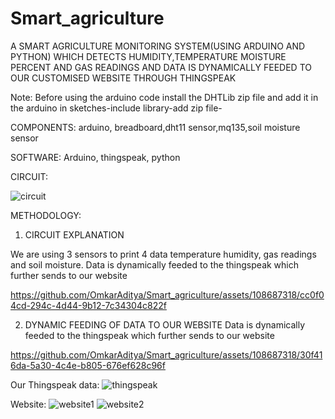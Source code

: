 # Smart_agriculture
A SMART AGRICULTURE MONITORING SYSTEM(USING ARDUINO AND PYTHON) WHICH DETECTS HUMIDITY,TEMPERATURE MOISTURE PERCENT AND GAS READINGS AND DATA IS DYNAMICALLY FEEDED TO OUR CUSTOMISED WEBSITE THROUGH THINGSPEAK

Note: Before using the arduino code install the DHTLib zip file and add it in the arduino in sketches-include library-add zip file-

COMPONENTS: arduino, breadboard,dht11 sensor,mq135,soil moisture sensor 

SOFTWARE: Arduino, thingspeak, python 

CIRCUIT:

![circuit](https://github.com/OmkarAditya/Smart_agriculture/assets/108687318/8e0efea8-231e-418e-bc86-2098eb33d771)

METHODOLOGY:
1. CIRCUIT EXPLANATION

We are using 3 sensors to print 4 data temperature humidity, gas readings and soil moisture. Data is dynamically feeded to the thingspeak which further sends to our website


https://github.com/OmkarAditya/Smart_agriculture/assets/108687318/cc0f04cd-294c-4d44-9b12-7c34304c822f




2. DYNAMIC FEEDING OF DATA TO OUR WEBSITE
   Data is dynamically feeded to the thingspeak which further sends to our website

https://github.com/OmkarAditya/Smart_agriculture/assets/108687318/30f416da-5a30-4c4e-b805-676ef628c96f




Our Thingspeak data:
![thingspeak](https://github.com/OmkarAditya/Smart_agriculture/assets/108687318/d428c7a6-bb37-4955-83f5-cc89df3e31eb)


Website:
![website1](https://github.com/OmkarAditya/Smart_agriculture/assets/108687318/5436084c-c00b-4f81-a687-0643a8329b21)
![website2](https://github.com/OmkarAditya/Smart_agriculture/assets/108687318/5d0b7003-2a9c-4954-b6d8-5ad2d8e2b9a8)

